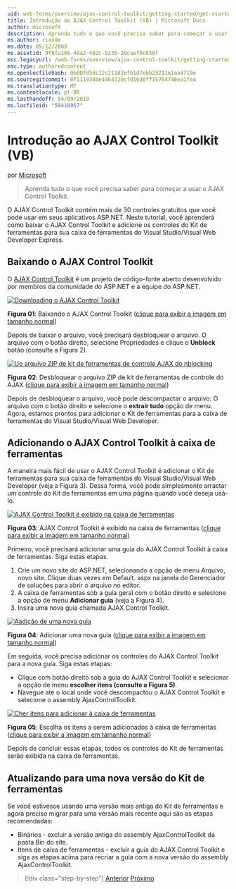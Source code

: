 ```yaml
---
uid: web-forms/overview/ajax-control-toolkit/getting-started/get-started-with-the-ajax-control-toolkit-vb
title: Introdução ao AJAX Control Toolkit (VB) | Microsoft Docs
author: microsoft
description: Aprenda tudo o que você precisa saber para começar a usar o AJAX Control Toolkit.
ms.author: riande
ms.date: 05/12/2009
ms.assetid: 9f8fa166-49a2-402c-b236-20caef0c658f
msc.legacyurl: /web-forms/overview/ajax-control-toolkit/getting-started/get-started-with-the-ajax-control-toolkit-vb
msc.type: authoredcontent
ms.openlocfilehash: 0b00fd5dc12c21183ef61d7ebb23211a1aa4719e
ms.sourcegitcommit: 0f1119340e4464720cfd16d0ff15764746ea1fea
ms.translationtype: MT
ms.contentlocale: pt-BR
ms.lasthandoff: 04/09/2019
ms.locfileid: "59418957"
---
```

# <a name="get-started-with-the-ajax-control-toolkit-vb"></a>Introdução ao AJAX Control Toolkit (VB)

por [Microsoft](https://github.com/microsoft)

> Aprenda tudo o que você precisa saber para começar a usar o AJAX Control Toolkit.


O AJAX Control Toolkit contém mais de 30 controles gratuitos que você pode usar em seus aplicativos ASP.NET. Neste tutorial, você aprenderá como baixar o AJAX Control Toolkit e adicione os controles do Kit de ferramentas para sua caixa de ferramentas do Visual Studio/Visual Web Developer Express.

## <a name="downloading-the-ajax-control-toolkit"></a>Baixando o AJAX Control Toolkit

O [AJAX Control Toolkit](http://devexpress.com/act) é um projeto de código-fonte aberto desenvolvido por membros da comunidade do ASP.NET e a equipe do ASP.NET.


[![Downloading o AJAX Control Toolkit](get-started-with-the-ajax-control-toolkit-vb/_static/image1.jpg)](get-started-with-the-ajax-control-toolkit-vb/_static/image1.png)

**Figura 01**: Baixando o AJAX Control Toolkit ([clique para exibir a imagem em tamanho normal](get-started-with-the-ajax-control-toolkit-vb/_static/image2.png))


Depois de baixar o arquivo, você precisará desbloquear o arquivo. O arquivo com o botão direito, selecione Propriedades e clique o **Unblock** botão (consulte a Figura 2).


[![Uo arquivo ZIP de kit de ferramentas de controle AJAX do nblocking](get-started-with-the-ajax-control-toolkit-vb/_static/image2.jpg)](get-started-with-the-ajax-control-toolkit-vb/_static/image3.png)

**Figura 02**: Desbloquear o arquivo ZIP de kit de ferramentas de controle do AJAX ([clique para exibir a imagem em tamanho normal](get-started-with-the-ajax-control-toolkit-vb/_static/image4.png))


Depois de desbloquear o arquivo, você pode descompactar o arquivo: O arquivo com o botão direito e selecione o **extrair tudo** opção de menu. Agora, estamos prontos para adicionar o Kit de ferramentas para a caixa de ferramentas do Visual Studio/Visual Web Developer.

## <a name="adding-the-ajax-control-toolkit-to-the-toolbox"></a>Adicionando o AJAX Control Toolkit à caixa de ferramentas

A maneira mais fácil de usar o AJAX Control Toolkit é adicionar o Kit de ferramentas para sua caixa de ferramentas do Visual Studio/Visual Web Developer (veja a Figura 3). Dessa forma, você pode simplesmente arrastar um controle do Kit de ferramentas em uma página quando você deseja usá-lo.


[![AJAX Control Toolkit é exibido na caixa de ferramentas](get-started-with-the-ajax-control-toolkit-vb/_static/image3.jpg)](get-started-with-the-ajax-control-toolkit-vb/_static/image5.png)

**Figura 03**: AJAX Control Toolkit é exibido na caixa de ferramentas ([clique para exibir a imagem em tamanho normal](get-started-with-the-ajax-control-toolkit-vb/_static/image6.png))


Primeiro, você precisará adicionar uma guia do AJAX Control Toolkit à caixa de ferramentas. Siga estas etapas.

1. Crie um novo site do ASP.NET, selecionando a opção de menu Arquivo, novo site. Clique duas vezes em Default. aspx na janela do Gerenciador de soluções para abrir o arquivo no editor.
2. A caixa de ferramentas sob a guia geral com o botão direito e selecione a opção de menu **Adicionar guia** (veja a Figura 4).
3. Insira uma nova guia chamada AJAX Control Toolkit.


[![Aadição de uma nova guia](get-started-with-the-ajax-control-toolkit-vb/_static/image4.jpg)](get-started-with-the-ajax-control-toolkit-vb/_static/image7.png)

**Figura 04**: Adicionar uma nova guia ([clique para exibir a imagem em tamanho normal](get-started-with-the-ajax-control-toolkit-vb/_static/image8.png))


Em seguida, você precisa adicionar os controles do AJAX Control Toolkit para a nova guia. Siga estas etapas:

- Clique com botão direito sob a guia do AJAX Control Toolkit e selecionar a opção de menu **escolher itens (consulte a Figura 5)**.
- Navegue até o local onde você descompactou o AJAX Control Toolkit e selecione o assembly AjaxControlToolkit.


[![Cher itens para adicionar à caixa de ferramentas](get-started-with-the-ajax-control-toolkit-vb/_static/image5.jpg)](get-started-with-the-ajax-control-toolkit-vb/_static/image9.png)

**Figura 05**: Escolha os itens a serem adicionados à caixa de ferramentas ([clique para exibir a imagem em tamanho normal](get-started-with-the-ajax-control-toolkit-vb/_static/image10.png))


Depois de concluir essas etapas, todos os controles do Kit de ferramentas serão exibida na caixa de ferramentas.

## <a name="upgrading-to-a-new-version-of-the-toolkit"></a>Atualizando para uma nova versão do Kit de ferramentas

Se você estivesse usando uma versão mais antiga do Kit de ferramentas e agora preciso migrar para uma versão mais recente aqui são as etapas recomendadas:

- Binários - excluir a versão antiga do assembly AjaxControlToolkit da pasta Bin do site.
- Itens de caixa de ferramentas - excluir a guia do AJAX Control Toolkit e siga as etapas acima para recriar a guia com a nova versão do assembly AjaxControlToolkit.

> [!div class="step-by-step"]
> [Anterior](creating-a-custom-ajax-control-toolkit-control-extender-cs.md)
> [Próximo](using-ajax-control-toolkit-controls-and-control-extenders-vb.md)
